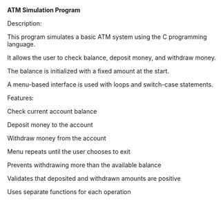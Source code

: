 **ATM Simulation Program**

Description:

This program simulates a basic ATM system using the C programming language.

It allows the user to check balance, deposit money, and withdraw money.

The balance is initialized with a fixed amount at the start.

A menu-based interface is used with loops and switch-case statements.


Features:

Check current account balance

Deposit money to the account

Withdraw money from the account

Menu repeats until the user chooses to exit

Prevents withdrawing more than the available balance

Validates that deposited and withdrawn amounts are positive

Uses separate functions for each operation
